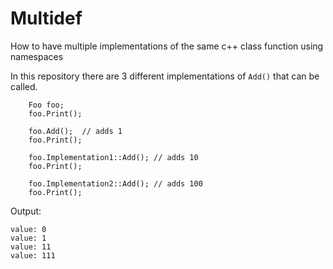 # Multidef

How to have multiple implementations of the same c++ class function using namespaces

In this repository there are 3 different implementations of ```Add()``` that can be called.

```
    Foo foo;
    foo.Print();

    foo.Add();  // adds 1
    foo.Print();

    foo.Implementation1::Add(); // adds 10
    foo.Print();

    foo.Implementation2::Add(); // adds 100
    foo.Print();
```

Output:

    value: 0
    value: 1
    value: 11
    value: 111

